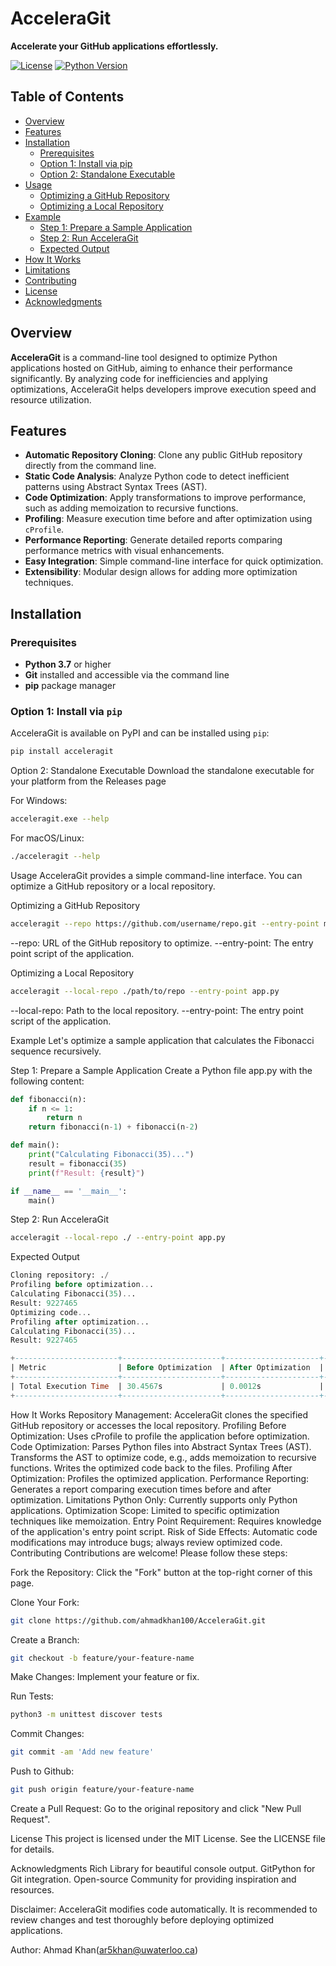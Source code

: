 # AcceleraGit

**Accelerate your GitHub applications effortlessly.**

[![License](https://img.shields.io/badge/license-MIT-blue.svg)](LICENSE)
[![Python Version](https://img.shields.io/badge/python-3.7%2B-blue.svg)](https://www.python.org/downloads/)

## Table of Contents

- [Overview](#overview)
- [Features](#features)
- [Installation](#installation)
  - [Prerequisites](#prerequisites)
  - [Option 1: Install via pip](#option-1-install-via-pip)
  - [Option 2: Standalone Executable](#option-2-standalone-executable)
- [Usage](#usage)
  - [Optimizing a GitHub Repository](#optimizing-a-github-repository)
  - [Optimizing a Local Repository](#optimizing-a-local-repository)
- [Example](#example)
  - [Step 1: Prepare a Sample Application](#step-1-prepare-a-sample-application)
  - [Step 2: Run AcceleraGit](#step-2-run-acceleragit)
  - [Expected Output](#expected-output)
- [How It Works](#how-it-works)
- [Limitations](#limitations)
- [Contributing](#contributing)
- [License](#license)
- [Acknowledgments](#acknowledgments)

## Overview

**AcceleraGit** is a command-line tool designed to optimize Python applications hosted on GitHub, aiming to enhance their performance significantly. By analyzing code for inefficiencies and applying optimizations, AcceleraGit helps developers improve execution speed and resource utilization.

## Features

- **Automatic Repository Cloning**: Clone any public GitHub repository directly from the command line.
- **Static Code Analysis**: Analyze Python code to detect inefficient patterns using Abstract Syntax Trees (AST).
- **Code Optimization**: Apply transformations to improve performance, such as adding memoization to recursive functions.
- **Profiling**: Measure execution time before and after optimization using `cProfile`.
- **Performance Reporting**: Generate detailed reports comparing performance metrics with visual enhancements.
- **Easy Integration**: Simple command-line interface for quick optimization.
- **Extensibility**: Modular design allows for adding more optimization techniques.

## Installation

### Prerequisites

- **Python 3.7** or higher
- **Git** installed and accessible via the command line
- **pip** package manager

### Option 1: Install via `pip`

AcceleraGit is available on PyPI and can be installed using `pip`:

```bash
pip install acceleragit
```

Option 2: Standalone Executable
Download the standalone executable for your platform from the Releases page

For Windows:

```bash
acceleragit.exe --help
```
For macOS/Linux:

```bash
./acceleragit --help
```

Usage
AcceleraGit provides a simple command-line interface. You can optimize a GitHub repository or a local repository.

Optimizing a GitHub Repository

```bash
acceleragit --repo https://github.com/username/repo.git --entry-point main.py
```

--repo: URL of the GitHub repository to optimize.
--entry-point: The entry point script of the application.

Optimizing a Local Repository

```bash
acceleragit --local-repo ./path/to/repo --entry-point app.py
```
--local-repo: Path to the local repository.
--entry-point: The entry point script of the application.

Example
Let's optimize a sample application that calculates the Fibonacci sequence recursively.

Step 1: Prepare a Sample Application
Create a Python file app.py with the following content:

```main.py
def fibonacci(n):
    if n <= 1:
        return n
    return fibonacci(n-1) + fibonacci(n-2)

def main():
    print("Calculating Fibonacci(35)...")
    result = fibonacci(35)
    print(f"Result: {result}")

if __name__ == '__main__':
    main()
```
Step 2: Run AcceleraGit

```bash
acceleragit --local-repo ./ --entry-point app.py
```
Expected Output

```sql
Cloning repository: ./
Profiling before optimization...
Calculating Fibonacci(35)...
Result: 9227465
Optimizing code...
Profiling after optimization...
Calculating Fibonacci(35)...
Result: 9227465

+-----------------------+----------------------+---------------------+---------------+
| Metric                | Before Optimization  | After Optimization  | Improvement   |
+-----------------------+----------------------+---------------------+---------------+
| Total Execution Time  | 30.4567s             | 0.0012s             | 99.99%        |
+-----------------------+----------------------+---------------------+---------------+


```

How It Works
Repository Management: AcceleraGit clones the specified GitHub repository or accesses the local repository.
Profiling Before Optimization: Uses cProfile to profile the application before optimization.
Code Optimization:
Parses Python files into Abstract Syntax Trees (AST).
Transforms the AST to optimize code, e.g., adds memoization to recursive functions.
Writes the optimized code back to the files.
Profiling After Optimization: Profiles the optimized application.
Performance Reporting: Generates a report comparing execution times before and after optimization.
Limitations
Python Only: Currently supports only Python applications.
Optimization Scope: Limited to specific optimization techniques like memoization.
Entry Point Requirement: Requires knowledge of the application's entry point script.
Risk of Side Effects: Automatic code modifications may introduce bugs; always review optimized code.
Contributing
Contributions are welcome! Please follow these steps:

Fork the Repository: Click the "Fork" button at the top-right corner of this page.

Clone Your Fork:
```bash
git clone https://github.com/ahmadkhan100/AcceleraGit.git
```

Create a Branch:
```bash
git checkout -b feature/your-feature-name
```

Make Changes: Implement your feature or fix.

Run Tests:

```bash
python3 -m unittest discover tests
```
Commit Changes:
```bash
git commit -am 'Add new feature'
```

Push to Github:
```bash
git push origin feature/your-feature-name
```
Create a Pull Request: Go to the original repository and click "New Pull Request".

License
This project is licensed under the MIT License. See the LICENSE file for details.

Acknowledgments
Rich Library for beautiful console output.
GitPython for Git integration.
Open-source Community for providing inspiration and resources.


Disclaimer: AcceleraGit modifies code automatically. It is recommended to review changes and test thoroughly before deploying optimized applications.

Author: Ahmad Khan(ar5khan@uwaterloo.ca)



